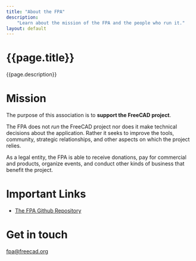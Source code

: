 ```yaml
---
title: "About the FPA"
description:
    "Learn about the mission of the FPA and the people who run it."
layout: default
---
```


# {{page.title}}

{{page.description}}

# Mission

The purpose of this association is to **support the FreeCAD project**.

The FPA does not _run_ the FreeCAD project nor does it make technical decisions 
about the application.  Rather it seeks to improve the tools, community, strategic
relationships, and other aspects on which the project relies.

As a legal entity, the FPA is able to receive donations, pay for commercial
and products, organize events, and conduct other kinds of business that benefit the project.

# Important Links

- [The FPA Github Repository](https://github.com/FreeCAD/fpa)

# Get in touch

[fpa@freecad.org](mailto:fpa@freecad.or)
